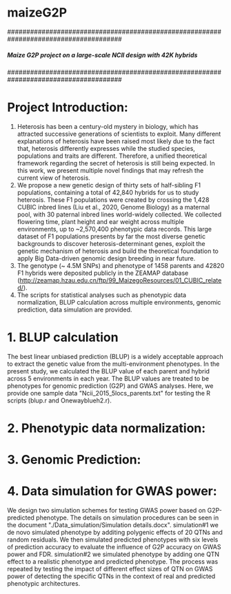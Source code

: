# maizeG2P

######################################################################################
#####   Maize G2P project on a large-scale NCII design with 42K hybrids			######
######################################################################################

# Project Introduction:
1.  Heterosis has been a century-old mystery in biology, which has attracted successive generations of scientists to exploit. Many different explanations of heterosis have been raised most likely due to the fact that, heterosis differently expresses while the studied species, populations and traits are different. Therefore, a unified theoretical framework regarding the secret of heterosis is still being expected. In this work, we present multiple novel findings that may refresh the current view of heterosis.
2. We propose a new genetic design of thirty sets of half-sibling F1 populations, containing a total of 42,840 hybrids for us to study heterosis. These F1 populations were created by crossing the 1,428 CUBIC inbred lines (Liu et al., 2020, Genome Biology) as a maternal pool, with 30 paternal inbred lines world-widely collected. We collected flowering time, plant height and ear weight across multiple environments, up to ~2,570,400 phenotypic data records. This large dataset of F1 populations presents by far the most diverse genetic backgrounds to discover heterosis-determinant genes, exploit the genetic mechanism of heterosis and build the theoretical foundation to apply Big Data-driven genomic design breeding in near future.
3. The genotype (~ 4.5M SNPs) and phenotype of 1458 parents and 42820 F1 hybrids were deposited publicly in the ZEAMAP database (http://zeamap.hzau.edu.cn/ftp/99_MaizegoResources/01_CUBIC_related/). 
4. The scripts for statistical analyses such as phenotypic data normalization, BLUP calculation across multiple environments, genomic prediction, data simulation are provided. 

# 1. BLUP calculation
The best linear unbiased prediction (BLUP) is a widely acceptable approach to extract the genetic value from the multi-environment phenotypes. In the present study, we calculated the BLUP value of each parent and hybrid across 5 environments in each year. The BLUP values are treated to be phenotypes for genomic prediction (G2P) and GWAS analyses. Here, we provide one sample data "Ncii_2015_5locs_parents.txt" for testing the R scripts (blup.r and Onewayblueh2.r).

# 2. Phenotypic data normalization:




# 3. Genomic Prediction:




# 4. Data simulation for GWAS power:
We design two simulation schemes for testing GWAS power based on G2P-predicted phenotype. The details on simulation procedures can be seen in the document "./Data_simulation/Simulation details.docx".
simulation#1
we de novo simulated phenotype by additing polygenic effects of 20 QTNs and random residuals. We then simulated predicted phenotypes with six levels of prediction accuracy to evaluate the influence of G2P accuracy on GWAS power and FDR.
simulation#2
we simulated phenotype by adding one QTN effect to a realistic phenotype and predicted phenotype. The process was repeated by testing the impact of different effect sizes of QTN on GWAS power of detecting the specific QTNs in the context of real and predicted phenotypic architectures.



